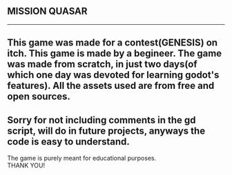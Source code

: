 MISSION QUASAR
--------------
____________________________________________________________________________________________________________________________________________________________________
This game was made for a contest(GENESIS) on itch. This game is made by a begineer.
The game was made from scratch, in just two days(of which one day was devoted for learning godot's features).
All the assets used are from free and open sources.
--------------------------------------------------------------------------------------------------------------------------------------------------------------------
Sorry for not including comments in the gd script, will do in future projects, anyways the code is easy to understand.
--------------------------------------------------------------------------------------------------------------------------------------------------------------------
The game is purely meant for educational purposes.                            
THANK YOU!
